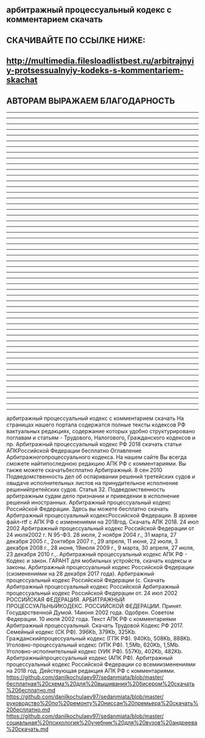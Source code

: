 арбитражный процессуальный кодекс с комментарием скачать
--------------------------------------------------
СКАЧИВАЙТЕ ПО ССЫЛКЕ НИЖЕ:
--------------------------------------------------
http://multimedia.filesloadlistbest.ru/arbitrajnyiy-protsessualnyiy-kodeks-s-kommentariem-skachat
--------------------------------------------------
АВТОРАМ ВЫРАЖАЕМ БЛАГОДАРНОСТЬ
--------------------------------------------------
--------------------------------------------------
--------------------------------------------------
--------------------------------------------------
--------------------------------------------------
--------------------------------------------------
--------------------------------------------------
--------------------------------------------------
--------------------------------------------------
--------------------------------------------------
--------------------------------------------------
--------------------------------------------------
--------------------------------------------------
--------------------------------------------------
--------------------------------------------------
--------------------------------------------------
--------------------------------------------------
--------------------------------------------------
--------------------------------------------------
--------------------------------------------------
--------------------------------------------------
--------------------------------------------------
--------------------------------------------------
--------------------------------------------------
--------------------------------------------------
--------------------------------------------------
--------------------------------------------------
--------------------------------------------------
--------------------------------------------------
--------------------------------------------------
--------------------------------------------------
--------------------------------------------------
--------------------------------------------------
--------------------------------------------------
--------------------------------------------------
--------------------------------------------------
--------------------------------------------------
--------------------------------------------------
--------------------------------------------------
--------------------------------------------------
--------------------------------------------------
--------------------------------------------------
--------------------------------------------------
--------------------------------------------------
--------------------------------------------------
--------------------------------------------------
--------------------------------------------------
--------------------------------------------------
--------------------------------------------------
--------------------------------------------------
--------------------------------------------------
--------------------------------------------------
--------------------------------------------------
--------------------------------------------------
арбитражный процессуальный кодекс с комментарием скачать На страницах нашего портала содержатся полные тексты кодексов РФ вактуальных редакциях, содержание которых удобно структурировано поглавам и статьям - Трудового, Налогового, Гражданского кодексов и пр. Арбитражный процессуальный кодекс РФ 2018 скачать статьи АПКРоссийской Федерации бесплатно Оглавление Арбитражногопроцессуального кодекса.  На нашем сайте Вы всегда сможете найтипоследнюю редакцию АПК РФ с комментариями. Вы также можете скачатьбесплатно Арбитражный. 8 сен 2010  Подведомственность дел об оспаривании решений третейских судов и овыдаче исполнительных листов на принудительное исполнение решенийтретейских судов. Статья 32. Подведомственность арбитражным судам дело признании и приведении в исполнение решений иностранных. Арбитражный процессуальный кодекс Российской Федерации. Здесь вы можете бесплатно скачать Арбитражный процессуальный кодексРоссийской Федерации. В архиве файл-rtf с АПК РФ с изменениями на 2018год. Скачать АПК 2018. 24 июл 2002  Арбитражный процессуальный кодекс Российской Федерации от 24 июля2002 г. N 95-ФЗ. 28 июля, 2 ноября 2004 г., 31 марта, 27 декабря 2005 г., 2октября 2007 г., 29 апреля, 11 июня, 22 июля, 3 декабря 2008 г., 28 июня, 19июля 2009 г., 9 марта, 30 апреля, 27 июля, 23 декабря 2010 г.,. Арбитражный процессуальный кодекс АПК РФ - Кодекс и закон. ГАРАНТ для мобильных устройств, скачать кодексы и законы. Арбитражный процессуальный кодекс Российской Федерации (сизменениями на 28 декабря 2017 года). Арбитражный процессуальный кодекс Российской Федерации (с. Скачать Арбитражный процессуальный кодекс Российской
Арбитражный процессуальный кодекс Российской Федерации от. 24 июл 2002  РОССИЙСКАЯ ФЕДЕРАЦИЯ. АРБИТРАЖНЫЙ ПРОЦЕССУАЛЬНЫЙКОДЕКС. РОССИЙСКОЙ ФЕДЕРАЦИИ. Принят. Государственной Думой. 14июня 2002 года. Одобрен. Советом Федерации. 10 июля 2002 года. Текст АПК РФ с комментариями  Арбитражный процессуальный. Скачать Трудовой Кодекс РФ 2017. Семейный кодекс (СК РФ). 396Kb, 379Kb, 325Kb. Гражданскийпроцессуальный кодекс (ГПК РФ). 940Kb, 508Kb, 888Kb. Уголовно-процессуальный кодекс (УПК РФ). 1,5Mb, 620Kb, 1,5Mb. Уголовно-исполнительный кодекс (УИК РФ). 557Kb, 402Kb, 482Kb. Арбитражныйпроцессуальный кодекс (АПК РФ). Арбитражный процессуальный кодекс Российской Федерации со всемиизменениями на 2018 год. Действующая редакция АПК РФ с комментариями.
https://github.com/danilkochulaev97/sedanmiata/blob/master/бесплатная%20схема%20для%20вышивания%20бисером%20скачать%20бесплатно.md
https://github.com/danilkochulaev97/sedanmiata/blob/master/руководство%20по%20ремонту%20ниссан%20премьера%20скачать%20бесплатно.md
https://github.com/danilkochulaev97/sedanmiata/blob/master/социальная%20психология%20учебник%20для%20вузов%20андреева%20скачать.md